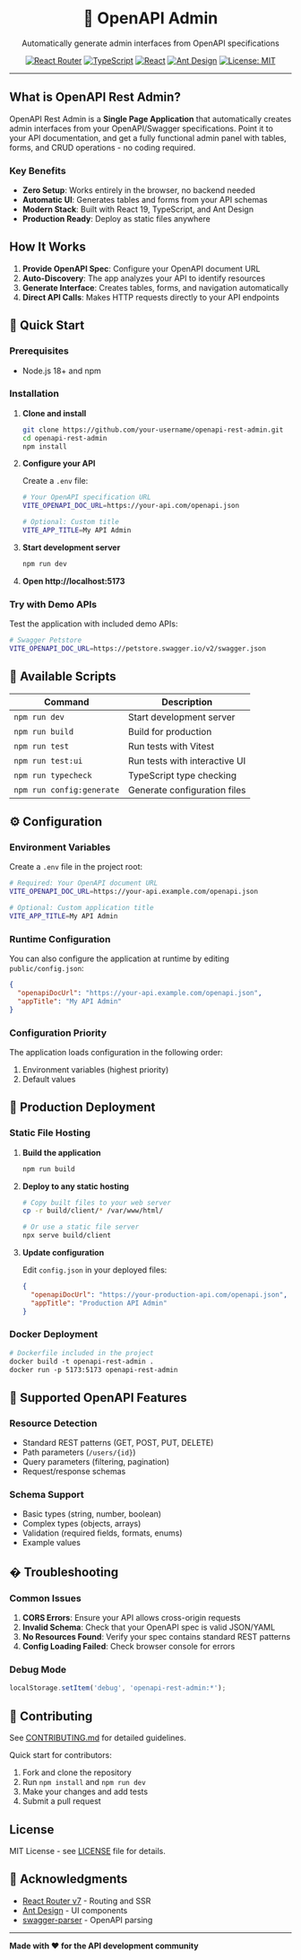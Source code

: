 <div align="center">
  <h1>🚀 OpenAPI Admin</h1>
  <p>Automatically generate admin interfaces from OpenAPI specifications</p>
  
  [![React Router](https://img.shields.io/badge/React%20Router-v7-blue.svg)](https://reactrouter.com/)
  [![TypeScript](https://img.shields.io/badge/TypeScript-5.8-blue.svg)](https://www.typescriptlang.org/)
  [![React](https://img.shields.io/badge/React-19.1-blue.svg)](https://reactjs.org/)
  [![Ant Design](https://img.shields.io/badge/Ant%20Design-5.26-red.svg)](https://ant.design/)
  [![License: MIT](https://img.shields.io/badge/License-MIT-yellow.svg)](https://opensource.org/licenses/MIT)
</div>

---

## What is OpenAPI Rest Admin?

OpenAPI Rest Admin is a **Single Page Application** that automatically creates admin interfaces from your OpenAPI/Swagger specifications. Point it to your API documentation, and get a fully functional admin panel with tables, forms, and CRUD operations - no coding required.

### Key Benefits

- **Zero Setup**: Works entirely in the browser, no backend needed
- **Automatic UI**: Generates tables and forms from your API schemas
- **Modern Stack**: Built with React 19, TypeScript, and Ant Design
- **Production Ready**: Deploy as static files anywhere

## How It Works

1. **Provide OpenAPI Spec**: Configure your OpenAPI document URL
2. **Auto-Discovery**: The app analyzes your API to identify resources
3. **Generate Interface**: Creates tables, forms, and navigation automatically
4. **Direct API Calls**: Makes HTTP requests directly to your API endpoints

## 🚀 Quick Start

### Prerequisites

- Node.js 18+ and npm

### Installation

1. **Clone and install**
   ```bash
   git clone https://github.com/your-username/openapi-rest-admin.git
   cd openapi-rest-admin
   npm install
   ```

2. **Configure your API**
   
   Create a `.env` file:
   ```bash
   # Your OpenAPI specification URL
   VITE_OPENAPI_DOC_URL=https://your-api.com/openapi.json
   
   # Optional: Custom title
   VITE_APP_TITLE=My API Admin
   ```

3. **Start development server**
   ```bash
   npm run dev
   ```

4. **Open http://localhost:5173**

### Try with Demo APIs

Test the application with included demo APIs:

```bash
# Swagger Petstore
VITE_OPENAPI_DOC_URL=https://petstore.swagger.io/v2/swagger.json
```

## 📜 Available Scripts

| Command | Description |
|---------|-------------|
| `npm run dev` | Start development server |
| `npm run build` | Build for production |
| `npm run test` | Run tests with Vitest |
| `npm run test:ui` | Run tests with interactive UI |
| `npm run typecheck` | TypeScript type checking |
| `npm run config:generate` | Generate configuration files |

## ⚙️ Configuration

### Environment Variables

Create a `.env` file in the project root:

```bash
# Required: Your OpenAPI document URL
VITE_OPENAPI_DOC_URL=https://your-api.example.com/openapi.json

# Optional: Custom application title
VITE_APP_TITLE=My API Admin
```

### Runtime Configuration

You can also configure the application at runtime by editing `public/config.json`:

```json
{
  "openapiDocUrl": "https://your-api.example.com/openapi.json",
  "appTitle": "My API Admin"
}
```

### Configuration Priority

The application loads configuration in the following order:
1. Environment variables (highest priority)
3. Default values

## 🚀 Production Deployment

### Static File Hosting

1. **Build the application**
   ```bash
   npm run build
   ```

2. **Deploy to any static hosting**
   ```bash
   # Copy built files to your web server
   cp -r build/client/* /var/www/html/
   
   # Or use a static file server
   npx serve build/client
   ```

3. **Update configuration**
   
   Edit `config.json` in your deployed files:
   ```json
   {
     "openapiDocUrl": "https://your-production-api.com/openapi.json",
     "appTitle": "Production API Admin"
   }
   ```

### Docker Deployment

```dockerfile
# Dockerfile included in the project
docker build -t openapi-rest-admin .
docker run -p 5173:5173 openapi-rest-admin
```

## 🔧 Supported OpenAPI Features

### Resource Detection
- Standard REST patterns (GET, POST, PUT, DELETE)
- Path parameters (`/users/{id}`)
- Query parameters (filtering, pagination)
- Request/response schemas

### Schema Support
- Basic types (string, number, boolean)
- Complex types (objects, arrays)
- Validation (required fields, formats, enums)
- Example values

## � Troubleshooting

### Common Issues

1. **CORS Errors**: Ensure your API allows cross-origin requests
2. **Invalid Schema**: Check that your OpenAPI spec is valid JSON/YAML
3. **No Resources Found**: Verify your spec contains standard REST patterns
4. **Config Loading Failed**: Check browser console for errors

### Debug Mode
```javascript
localStorage.setItem('debug', 'openapi-rest-admin:*');
```

## 🤝 Contributing

See [CONTRIBUTING.md](CONTRIBUTING.md) for detailed guidelines.

Quick start for contributors:
1. Fork and clone the repository
2. Run `npm install` and `npm run dev`
3. Make your changes and add tests
4. Submit a pull request

##  License

MIT License - see [LICENSE](LICENSE) file for details.

## 🙏 Acknowledgments

- [React Router v7](https://reactrouter.com/) - Routing and SSR
- [Ant Design](https://ant.design/) - UI components
- [swagger-parser](https://github.com/APIDevTools/swagger-parser) - OpenAPI parsing

---

**Made with ❤️ for the API development community**
